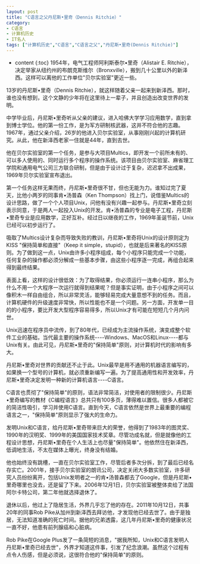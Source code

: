 ```yaml
---
layout: post
title: "C语言之父丹尼斯•里奇（Dennis Ritchie）"
category: 
- C语言
- 计算机历史
- IT名人
tags: ["计算机历史","C语言","C语言之父","丹尼斯•里奇(Dennis Ritchie)"]
---
```

* content
{:toc}
1954年，电气工程师阿利斯泰尔•里奇（Alistair E. Ritchie），决定举家从纽约州的布朗克斯维尔（Bronxville），搬到几十公里以外的新泽西。这样可以离他的工作单位"贝尔实验室"更近一些。

13岁的丹尼斯•里奇（Dennis Ritchie），就这样随着父亲一起来到新泽西。那时，谁也没有想到，这个文静的少年将在这里待上一辈子，并且创造出改变世界的发明。

中学毕业后，丹尼斯•里奇听从父亲的建议，进入哈佛大学学习应用数学，直到拿到博士学位。他的第一份工作，是为军方研制核武器，这并不符合他的志趣。1967年，通过父亲介绍，26岁的他进入贝尔实验室，从事刚刚兴起的计算机研究。从此，他在新泽西老家一住就是44年，直到去世。


<!-- more -->
<!-- TOC -->



他在贝尔实验室的第一个任务，是参与大项目Multics，即开发一个前所未有的、可以多人使用的、同时运行多个程序的操作系统。该项目由贝尔实验室、麻省理工学院和通用电气公司三方联合研制，但是由于设计过于复杂，迟迟拿不出成果，1969年贝尔实验室宣布退出。

第一个任务这样无果而终，丹尼斯•里奇很不甘，但也无能为力。谁知过完了夏天，比他小两岁的同事肯•汤普森（Ken Thompson）找上门，说借鉴Multics的设计思路，做了一个个人项目Unix，问他有没有兴趣一起参与。丹尼斯•里奇立刻表示同意，于是两人一起投入Unix的开发。肯•汤普森的专业是电子工程，丹尼斯•里奇专业是应用数学，正好互补。经过日以继夜的工作，1969年圣诞节前，Unix已经可以初步运行了。

吸取了Multics设计复杂而导致失败的教训，丹尼斯•里奇将Unix的设计原则定为KISS "保持简单和直接"（Keep it simple，stupid），也就是后来著名的KISS原则。为了做到这一点，Unix由许多小程序组成，每个小程序只能完成一个功能，任何复杂的操作都必须分解成一些基本步骤，由这些小程序逐一完成，再组合起来得到最终结果。

表面上看，这样的设计很低效：为了取得结果，你必须运行一连串小程序，那么为什么不用一个大程序一次运行就得到结果呢？但是事实证明，由于小程序之间可以像积木一样自由组合，所以非常灵活，能够轻易完成大量意想不到的任务。而且，计算机硬件的升级速度非常快，所以性能也不是一个问题。另一方面，开发单一目的的小程序，要比开发大型程序容易得多，所以Unix才有可能在短短几个月内问世。

Unix迅速在程序员中流传，到了80年代，已经成为主流操作系统，演变成整个软件工业的基础，当代最主要的操作系统----Windows、MacOS和Linux----都与Unix有关。由此可见，丹尼斯•里奇的"保持简单"原则，对计算机时代的影响有多大。

丹尼斯•里奇对世界的贡献还不止于此。Unix最早是用不通用的机器语言编写的，如果换一个型号的计算机，就必须重新编写一遍。为了提高通用性和开发效率，丹尼斯•里奇决定发明一种新的计算机语言----C语言。

C语言也贯彻了"保持简单"的原则，语法非常简洁，对使用者的限制很少。丹尼斯•里奇编写的教材《C编程语言》总共只有100多页，薄得难以置信。很多人都被它的简洁性吸引，学习并使用C语言。直到今天，C语言依然是世界上最重要的编程语言之一，"保持简单"原则显示了强大的生命力。

发明Unix和C语言，给丹尼斯•里奇带来巨大的荣誉，他得到了1983年的图灵奖、1990年的汉明奖、1999年的美国国家技术奖章。尽管功成名就，但是就像他的工程设计思想，丹尼斯•里奇在个人生活上也尽量"保持简单"。他依然住在新泽西，低调地生活，不太在媒体上曝光，终身没有结婚。

他也始终没有跳槽，一直在贝尔实验室工作，尽管后者多次分拆，到了最后已经名存实亡。2001年，接手贝尔实验室的朗讯公司，决定关闭大多数实验室，许多研究人员纷纷离开，包括Unix发明者之一的肯•汤普森都去了Google，但是丹尼斯•里奇哪里也没去，还是留了下来。2006年12月1日，贝尔实验室被整体卖给了法国阿尔卡特公司，第二年他就选择退休了。

退休以后，他过上了隐居生活，外界几乎忘了他的存在。2011年10月12日，共事20年的同事Rob Pike从加州到新泽西去拜访他，才发现他已经去世了。由于是独居，无法知道准确的死亡时间。据他的兄弟透露，这几年丹尼斯•里奇的健康状况一直不好，他患有前列腺癌和心脏病。

Rob Pike在Google Plus发了一条简短的消息，"据我所知，Unix和C语言发明人丹尼斯•里奇已经去世"，外界才知道这件事，引发了纪念浪潮。虽然这个过程有点令人伤感，但是必须说，这很符合他的"保持简单"的原则。
